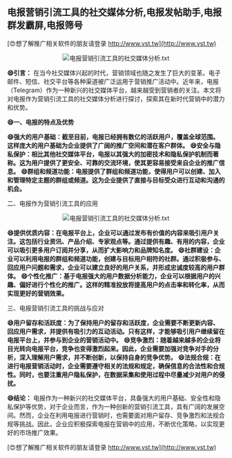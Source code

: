 ## **电报营销引流工具的社交媒体分析,电报发帖助手,电报群发霸屏,电报筛号**

[😍想了解推广相关软件的朋友请登录 http://www.vst.tw](http://www.vst.tw)

 <center><img src="https://vst.tw/MP4/tuiguang/png/6.png" alt="电报营销引流工具的社交媒体分析.txt"></center>

**😄引言：**
在当今社交媒体兴起的时代，营销领域也随之发生了巨大的变革。电子邮件、短信、社交平台等各种渠道被广泛运用于营销推广活动中。近年来，电报（Telegram）作为一种新兴的社交媒体平台，越来越受到营销者的关注。本文将对电报作为营销引流工具的社交媒体分析进行探讨，探索其在新时代营销中的潜力和优势。

**😄一、电报的特点及优势**

**😄强大的用户基础：截至目前，电报已经拥有数亿的活跃用户，覆盖全球范围。这样庞大的用户基础为企业提供了广阔的推广空间和潜在客户群体。**
**😄安全与隐私保护：相比其他社交媒体平台，电报以其强大的加密技术和隐私保护机制而著称。这为用户提供了更安全、可靠的交流环境，使其更容易接受来自企业的推广信息。**
**😄群组和频道功能：电报提供了群组和频道功能，使得用户可以创建、加入和管理特定主题的群组或频道。这为企业提供了直接与目标受众进行互动和沟通的机会。**

二、电报作为营销引流工具的应用

 <center><img src="https://vst.tw/MP4/tuiguang/png/4.png" alt="电报营销引流工具的社交媒体分析.txt"></center>

**😄提供优质内容：在电报平台上，企业可以通过发布有价值的内容来吸引用户关注。这包括行业资讯、产品介绍、专家观点等。通过提供有趣、有用的内容，企业可以吸引更多用户订阅并分享，从而扩大影响力和品牌知名度。**
**😄社群建设：企业可以利用电报的群组和频道功能，创建与目标用户相符的社群。通过积极参与、回应用户问题和需求，企业可以建立良好的用户关系，并形成忠诚度较高的用户群体。**
**😄个性化推广：基于电报强大的用户数据分析能力，企业可以根据用户的兴趣、偏好进行个性化的推广。这样的精准投放将提高用户的点击率和转化率，从而实现更好的营销效果。**

三、电报营销引流工具的挑战与应对

**😄用户留存和活跃度：为了保持用户的留存和活跃度，企业需要不断更新内容、回应用户需求，并提供有吸引力的互动活动。只有这样，才能够吸引用户继续留在电报平台上，并参与到企业的营销活动中。**
**😄竞争激烈：随着越来越多的企业将目光转向电报平台，竞争也变得激烈起来。因此，企业需要加强对竞争对手的分析，深入理解用户需求，并不断创新，以保持自身的竞争优势。**
**😄法规合规：在进行电报营销活动时，企业需要遵守相关的法规和规定，确保信息的合法性和合规性。同时，也要注重用户隐私保护，在数据采集和使用过程中尽量减少对用户的侵扰。**

**😄结论：**
电报作为一种新兴的社交媒体平台，具备强大的用户基础、安全性和隐私保护等优势，对于企业而言，作为一种创新的营销引流工具，具有广阔的发展空间。然而，企业在利用电报进行营销时，也需要面对用户留存、竞争激烈和法规合规等挑战。因此，企业应积极探索电报在营销中的应用，不断优化策略，以实现更好的市场推广效果。

[😍想了解推广相关软件的朋友请登录 http://www.vst.tw](http://www.vst.tw)



